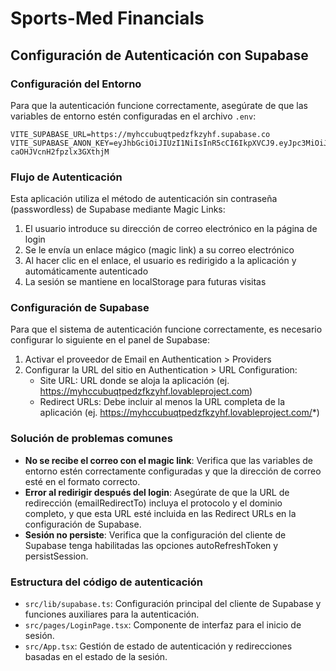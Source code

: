 
# Sports-Med Financials

## Configuración de Autenticación con Supabase

### Configuración del Entorno

Para que la autenticación funcione correctamente, asegúrate de que las variables de entorno estén configuradas en el archivo `.env`:

```
VITE_SUPABASE_URL=https://myhccubuqtpedzfkzyhf.supabase.co
VITE_SUPABASE_ANON_KEY=eyJhbGciOiJIUzI1NiIsInR5cCI6IkpXVCJ9.eyJpc3MiOiJzdXBhYmFzZSIsInJlZiI6Im15aGNjdWJ1cXRwZWR6Zmt6eWhmIiwicm9sZSI6ImFub24iLCJpYXQiOjE3NDYyMTQxNTYsImV4cCI6MjA2MTc5MDE1Nn0.YvbizjuA6jc1tqFOSIrP-caOHJVcnH2fpzlx3GXthjM
```

### Flujo de Autenticación

Esta aplicación utiliza el método de autenticación sin contraseña (passwordless) de Supabase mediante Magic Links:

1. El usuario introduce su dirección de correo electrónico en la página de login
2. Se le envía un enlace mágico (magic link) a su correo electrónico
3. Al hacer clic en el enlace, el usuario es redirigido a la aplicación y automáticamente autenticado
4. La sesión se mantiene en localStorage para futuras visitas

### Configuración de Supabase

Para que el sistema de autenticación funcione correctamente, es necesario configurar lo siguiente en el panel de Supabase:

1. Activar el proveedor de Email en Authentication > Providers
2. Configurar la URL del sitio en Authentication > URL Configuration:
   - Site URL: URL donde se aloja la aplicación (ej. https://myhccubuqtpedzfkzyhf.lovableproject.com)
   - Redirect URLs: Debe incluir al menos la URL completa de la aplicación (ej. https://myhccubuqtpedzfkzyhf.lovableproject.com/*)

### Solución de problemas comunes

- **No se recibe el correo con el magic link**: Verifica que las variables de entorno estén correctamente configuradas y que la dirección de correo esté en el formato correcto.
- **Error al redirigir después del login**: Asegúrate de que la URL de redirección (emailRedirectTo) incluya el protocolo y el dominio completo, y que esta URL esté incluida en las Redirect URLs en la configuración de Supabase.
- **Sesión no persiste**: Verifica que la configuración del cliente de Supabase tenga habilitadas las opciones autoRefreshToken y persistSession.

### Estructura del código de autenticación

- `src/lib/supabase.ts`: Configuración principal del cliente de Supabase y funciones auxiliares para la autenticación.
- `src/pages/LoginPage.tsx`: Componente de interfaz para el inicio de sesión.
- `src/App.tsx`: Gestión de estado de autenticación y redirecciones basadas en el estado de la sesión.

